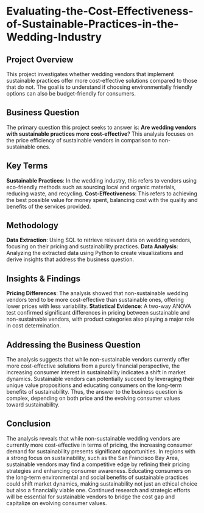 # Evaluating-the-Cost-Effectiveness-of-Sustainable-Practices-in-the-Wedding-Industry

## Project Overview
This project investigates whether wedding vendors that implement sustainable practices offer more cost-effective solutions compared to those that do not. The goal is to understand if choosing environmentally friendly options can also be budget-friendly for consumers.

## Business Question
The primary question this project seeks to answer is: **Are wedding vendors with sustainable practices more cost-effective**? This analysis focuses on the price efficiency of sustainable vendors in comparison to non-sustainable ones.

## Key Terms
  **Sustainable Practices**: In the wedding industry, this refers to vendors using eco-friendly methods such as sourcing local and organic materials, reducing waste, and recycling.
  **Cost-Effectiveness**: This refers to achieving the best possible value for money spent, balancing cost with the quality and benefits of the services provided.
    
## Methodology
   **Data Extraction**:
      Using SQL to retrieve relevant data on wedding vendors, focusing on their pricing and sustainability practices.
   **Data Analysis**:
      Analyzing the extracted data using Python to create visualizations and derive insights that address the business question.
      
## Insights & Findings
   **Pricing Differences**:
      The analysis showed that non-sustainable wedding vendors tend to be more cost-effective than sustainable ones, offering lower prices with less variability.
  **Statistical Evidence**:
      A two-way ANOVA test confirmed significant differences in pricing between sustainable and non-sustainable vendors, with product categories also playing a major role in            cost determination.
      
## Addressing the Business Question
The analysis suggests that while non-sustainable vendors currently offer more cost-effective solutions from a purely financial perspective, the increasing consumer interest in sustainability indicates a shift in market dynamics. Sustainable vendors can potentially succeed by leveraging their unique value propositions and educating consumers on the long-term benefits of sustainability. Thus, the answer to the business question is complex, depending on both price and the evolving consumer values toward sustainability.

## Conclusion
The analysis reveals that while non-sustainable wedding vendors are currently more cost-effective in terms of pricing, the increasing consumer demand for sustainability presents significant opportunities. In regions with a strong focus on sustainability, such as the San Francisco Bay Area, sustainable vendors may find a competitive edge by refining their pricing strategies and enhancing consumer awareness. Educating consumers on the long-term environmental and social benefits of sustainable practices could shift market dynamics, making sustainability not just an ethical choice but also a financially viable one. Continued research and strategic efforts will be essential for sustainable vendors to bridge the cost gap and capitalize on evolving consumer values.

